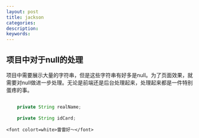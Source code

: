 ```yaml
---
layout: post
title: jackson
categories: 
description: 
keywords: 
---
```


## 项目中对于null的处理

   项目中需要展示大量的字符串，但是这些字符串有好多是null。为了页面效果，就需要对null做进一步处理。无论是前端还是后台处理起来，处理起来都是一件特别蛋疼的事。
  
```java
    
    private String realName;
    
    private String idCard;

```












    <font colort=white>雷雷好～</font>
